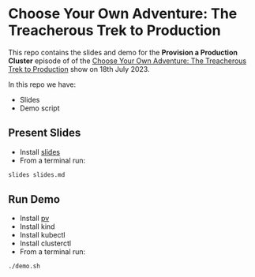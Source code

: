 # Choose Your Own Adventure: The Treacherous Trek to Production

This repo contains the slides and demo for the **Provision a Production Cluster** episode of of the [Choose Your Own Adventure: The Treacherous Trek to Production](https://github.com/vfarcic/cncf-demo) show on 18th July 2023.

In this repo we have:

- Slides
- Demo script

## Present Slides

- Install [slides](https://github.com/maaslalani/slides)
- From a terminal run:

```bash
slides slides.md
```


## Run Demo

- Install [pv](https://www.ivarch.com/programs/pv.shtml)
- Install kind
- Install kubectl
- Install clusterctl
- From a terminal run:

```bash
./demo.sh
```


